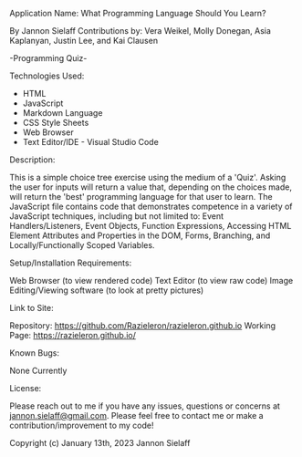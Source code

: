 Application Name: What Programming Language Should You Learn?

By Jannon Sielaff
Contributions by: Vera Weikel, Molly Donegan, Asia Kaplanyan, Justin Lee, and Kai Clausen

-Programming Quiz-

Technologies Used:

* HTML
* JavaScript
* Markdown Language
* CSS Style Sheets
* Web Browser
* Text Editor/IDE - Visual Studio Code

Description:

This is a simple choice tree exercise using the medium of a 'Quiz'.  Asking the user for inputs will return a value that, depending on the choices made, will return the 'best' programming language for that user to learn.  The JavaScript file contains code that demonstrates competence in a variety of JavaScript techniques, including but not limited to: Event Handlers/Listeners, Event Objects, Function Expressions, Accessing HTML Element Attributes and Properties in the DOM, Forms, Branching, and Locally/Functionally Scoped Variables.   

Setup/Installation Requirements:

Web Browser (to view rendered code)
Text Editor (to view raw code)
Image Editing/Viewing software (to look at pretty pictures)

Link to Site:

Repository: https://github.com/Razieleron/razieleron.github.io
Working Page: https://razieleron.github.io/

Known Bugs:

None Currently

License:

Please reach out to me if you have any issues, questions or concerns at jannon.sielaff@gmail.com.  Please feel free to contact me or make a contribution/improvement to my code!

Copyright (c) January 13th, 2023 Jannon Sielaff